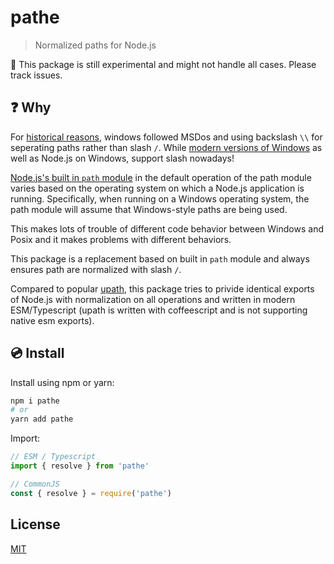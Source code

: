 # pathe

> Normalized paths for Node.js

🧪 This package is still experimental and might not handle all cases. Please track issues.

## ❓ Why

For [historical reasons](https://docs.microsoft.com/en-us/archive/blogs/larryosterman/why-is-the-dos-path-character), windows followed MSDos and using backslash `\\` for seperating paths rather than slash `/`. While [modern versions of Windows](https://docs.microsoft.com/en-us/windows/win32/fileio/naming-a-file?redirectedfrom=MSDN) as well as Node.js on Windows, support slash nowadays!

[Node.js's built in `path` module](https://nodejs.org/api/path.html) in the default operation of the path module varies based on the operating system on which a Node.js application is running. Specifically, when running on a Windows operating system, the path module will assume that Windows-style paths are being used.

This makes lots of trouble of different code behavior between Windows and Posix and it makes problems with different behaviors.

This package is a replacement based on built in `path` module and always ensures path are normalized with slash `/`.

Compared to popular [upath](https://github.com/anodynos/upath), this package tries to privide identical exports of Node.js with normalization on all operations and written in modern ESM/Typescript (upath is written with coffeescript and is not supporting native esm exports).

## 💿 Install

Install using npm or yarn:

```bash
npm i pathe
# or
yarn add pathe
```

Import:

```js
// ESM / Typescript
import { resolve } from 'pathe'

// CommonJS
const { resolve } = require('pathe')
```

## License

[MIT](./LICENSE)


